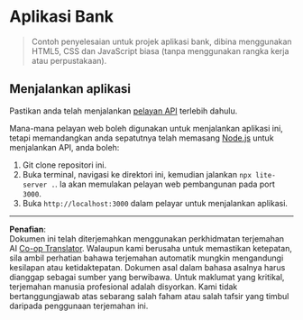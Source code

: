 <!--
CO_OP_TRANSLATOR_METADATA:
{
  "original_hash": "461aa4fc74c6b1789c3a13b5d82c0cd9",
  "translation_date": "2025-08-27T22:05:38+00:00",
  "source_file": "7-bank-project/solution/README.md",
  "language_code": "ms"
}
-->
# Aplikasi Bank

> Contoh penyelesaian untuk projek aplikasi bank, dibina menggunakan HTML5, CSS dan JavaScript biasa (tanpa menggunakan rangka kerja atau perpustakaan).

## Menjalankan aplikasi

Pastikan anda telah menjalankan [pelayan API](../api/README.md) terlebih dahulu.

Mana-mana pelayan web boleh digunakan untuk menjalankan aplikasi ini, tetapi memandangkan anda sepatutnya telah memasang [Node.js](https://nodejs.org) untuk menjalankan API, anda boleh:

1. Git clone repositori ini.
2. Buka terminal, navigasi ke direktori ini, kemudian jalankan `npx lite-server .`. Ia akan memulakan pelayan web pembangunan pada port `3000`.
3. Buka `http://localhost:3000` dalam pelayar untuk menjalankan aplikasi.

---

**Penafian**:  
Dokumen ini telah diterjemahkan menggunakan perkhidmatan terjemahan AI [Co-op Translator](https://github.com/Azure/co-op-translator). Walaupun kami berusaha untuk memastikan ketepatan, sila ambil perhatian bahawa terjemahan automatik mungkin mengandungi kesilapan atau ketidaktepatan. Dokumen asal dalam bahasa asalnya harus dianggap sebagai sumber yang berwibawa. Untuk maklumat yang kritikal, terjemahan manusia profesional adalah disyorkan. Kami tidak bertanggungjawab atas sebarang salah faham atau salah tafsir yang timbul daripada penggunaan terjemahan ini.